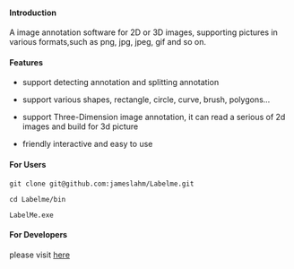 #### Introduction

A image annotation software for 2D or 3D images, supporting pictures in various formats,such as png, jpg, jpeg, gif and so on.



#### Features

- support detecting annotation and splitting annotation

- support various shapes, rectangle, circle, curve, brush, polygons...

- support Three-Dimension image annotation, it can read a serious of 2d images and build for 3d picture

- friendly interactive and easy to use

  

#### For Users

```
git clone git@github.com:jameslahm/Labelme.git

cd Labelme/bin

LabelMe.exe
```



#### For Developers

please visit [here]( https://jameslahm.github.io/labelme) 

